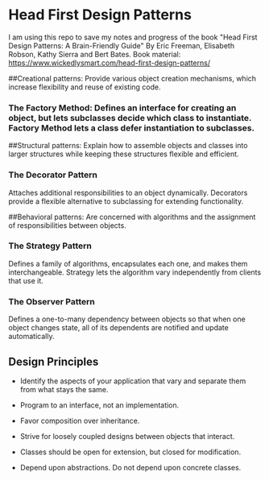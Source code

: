 # Head First Design Patterns
I am using this repo to save my notes and progress of the book "Head First Design Patterns: A Brain-Friendly Guide" By Eric Freeman, Elisabeth Robson, Kathy Sierra and Bert Bates.
Book material: https://www.wickedlysmart.com/head-first-design-patterns/


##Creational patterns: Provide various object creation mechanisms, which increase flexibility and reuse of existing code.

### The Factory Method: Defines an interface for creating an object, but lets subclasses decide which class to instantiate. Factory Method lets a class defer instantiation to subclasses. 
                       
##Structural patterns: Explain how to assemble objects and classes into larger structures while keeping these structures flexible and efficient.

### The Decorator Pattern

Attaches additional responsibilities to an object dynamically. Decorators provide a flexible alternative to subclassing for extending functionality.


##Behavioral patterns: Are concerned with algorithms and the assignment of responsibilities between objects.

### The Strategy Pattern

Defines a family of algorithms, encapsulates each one, and makes them interchangeable. Strategy lets the algorithm vary independently from clients that use it.

### The Observer Pattern

Defines a one-to-many dependency between objects so that when one object changes state, all of its dependents are notified and update automatically.


## Design Principles

* Identify the aspects of your application that vary and separate them from what stays the same.

* Program to an interface, not an implementation.

* Favor composition over inheritance.

* Strive for loosely coupled designs between objects that interact.

* Classes should be open for extension, but closed for modification.

* Depend upon abstractions. Do not depend upon concrete classes.